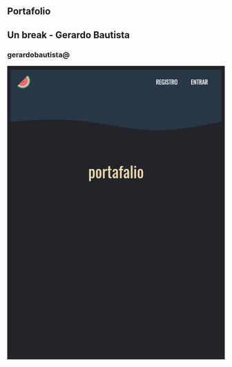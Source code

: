 ## Portafolio

## Un break - Gerardo Bautista

### gerardobautista@

![alt text](https://raw.githubusercontent.com/emeery/break/master/src/assets/images/png/fit.png)





